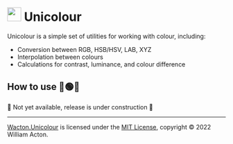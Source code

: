 # <img src="https://gitlab.com/Wacton/Unicolour/-/raw/main/Unicolour/Resources/Unicolour.png" width="32" height="32"> Unicolour
Unicolour is a simple set of utilities for working with colour, including:
- Conversion between RGB, HSB/HSV, LAB, XYZ
- Interpolation between colours
- Calculations for contrast, luminance, and colour difference

## How to use 🔴🟢🔵
🚧 Not yet available, release is under construction 🚧

---

[Wacton.Unicolour](https://gitlab.com/Wacton/desu) is licensed under the [MIT License](https://choosealicense.com/licenses/mit/), copyright © 2022 William Acton.